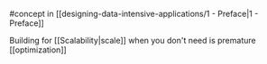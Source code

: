 #concept in [[designing-data-intensive-applications/1 - Preface|1 - Preface]]

Building for [[Scalability|scale]] when you don't need is premature [[optimization]]